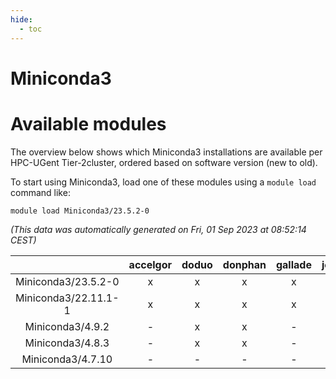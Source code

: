 ```yaml
---
hide:
  - toc
---
```


Miniconda3
==========

# Available modules


The overview below shows which Miniconda3 installations are available per HPC-UGent Tier-2cluster, ordered based on software version (new to old).

To start using Miniconda3, load one of these modules using a `module load` command like:

```shell
module load Miniconda3/23.5.2-0
```

*(This data was automatically generated on Fri, 01 Sep 2023 at 08:52:14 CEST)*  

| |accelgor|doduo|donphan|gallade|joltik|skitty|swalot|victini|
| :---: | :---: | :---: | :---: | :---: | :---: | :---: | :---: | :---: |
|Miniconda3/23.5.2-0|x|x|x|x|x|x|x|x|
|Miniconda3/22.11.1-1|x|x|x|x|x|x|x|x|
|Miniconda3/4.9.2|-|x|x|-|x|x|-|x|
|Miniconda3/4.8.3|-|x|x|-|x|x|-|x|
|Miniconda3/4.7.10|-|-|-|-|-|x|-|x|
